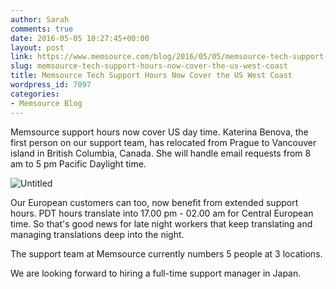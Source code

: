 ```yaml
---
author: Sarah
comments: true
date: 2016-05-05 10:27:45+00:00
layout: post
link: https://www.memsource.com/blog/2016/05/05/memsource-tech-support-hours-now-cover-the-us-west-coast/
slug: memsource-tech-support-hours-now-cover-the-us-west-coast
title: Memsource Tech Support Hours Now Cover the US West Coast
wordpress_id: 7097
categories:
- Memsource Blog
---
```


Memsource support hours now cover US day time. Katerina Benova, the first person on our support team, has relocated from Prague to Vancouver island in British Columbia, Canada. She will handle email requests from 8 am to 5 pm Pacific Daylight time.

<!-- more -->

![Untitled](/wp-content/uploads/2016/05/Untitled.png)

Our European customers can too, now benefit from extended support hours. PDT hours translate into 17.00 pm - 02.00 am for Central European time. So that's good news for late night workers that keep translating and managing translations deep into the night.

The support team at Memsource currently numbers 5 people at 3 locations.

We are looking forward to hiring a full-time support manager in Japan.
